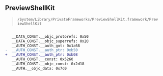 ## PreviewShellKit

> `/System/Library/PrivateFrameworks/PreviewShellKit.framework/PreviewShellKit`

```diff

   __DATA_CONST.__objc_protorefs: 0x50
   __DATA_CONST.__objc_superrefs: 0x20
   __AUTH_CONST.__auth_got: 0x1a68
-  __AUTH_CONST.__auth_ptr: 0xb50
+  __AUTH_CONST.__auth_ptr: 0xb08
   __AUTH_CONST.__const: 0x5260
   __AUTH_CONST.__objc_const: 0x2d18
   __AUTH.__objc_data: 0x7c0

```
